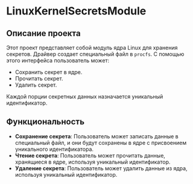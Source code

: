 # LinuxKernelSecretsModule

## Описание проекта

Этот проект представляет собой модуль ядра Linux для хранения секретов. Драйвер создает специальный файл в `procfs`. С помощью этого интерфейса пользователь может:

- Сохранить секрет в ядре.
- Прочитать секрет.
- Удалить секрет.

Каждой порции секретных данных назначается уникальный идентификатор.

## Функциональность

- **Сохранение секрета**: Пользователь может записать данные в специальный файл, и они будут сохранены в ядре с присвоением уникального идентификатора.
- **Чтение секрета**: Пользователь может прочитать данные, хранящиеся в ядре, используя уникальный идентификатор.
- **Удаление секрета**: Пользователь может удалить данные из ядра, используя уникальный идентификатор.
